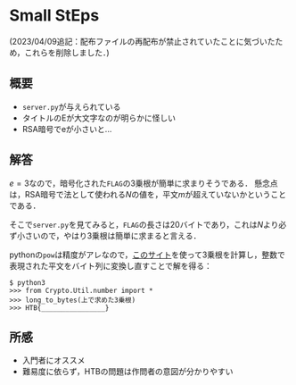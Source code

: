 # Small StEps
(2023/04/09追記：配布ファイルの再配布が禁止されていたことに気づいたため，これらを削除しました．)

## 概要
- `server.py`が与えられている
- タイトルのEが大文字なのが明らかに怪しい
- RSA暗号でeが小さいと...


## 解答
$e = 3$なので，暗号化された`FLAG`の3乗根が簡単に求まりそうである．
懸念点は，RSA暗号で法として使われる$N$の値を，平文$m$が超えていないかということである．

そこで`server.py`を見てみると，`FLAG`の長さは20バイトであり，これは$N$より必ず小さいので，やはり3乗根は簡単に求まると言える．

pythonの`pow`は精度がアレなので，[このサイト](https://keisan.casio.jp/exec/system/1260402326#)を使って3乗根を計算し，整数で表現された平文をバイト列に変換し直すことで解を得る：
```
$ python3
>>> from Crypto.Util.number import *
>>> long_to_bytes(上で求めた3乗根)
>>> HTB{________________}
```

## 所感
- 入門者にオススメ
- 難易度に依らず，HTBの問題は作問者の意図が分かりやすい
